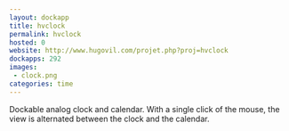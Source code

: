 ```yaml
---
layout: dockapp
title: hvclock
permalink: hvclock
hosted: 0
website: http://www.hugovil.com/projet.php?proj=hvclock
dockapps: 292
images:
 - clock.png
categories: time
---
```

Dockable analog clock and calendar.  With a single click of the mouse, the view
is alternated between the clock and the calendar.
